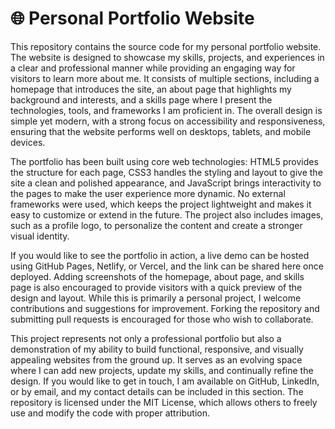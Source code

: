 # 🌐 Personal Portfolio Website

This repository contains the source code for my personal portfolio website. The website is designed to showcase my skills, projects, and experiences in a clear and professional manner while providing an engaging way for visitors to learn more about me. It consists of multiple sections, including a homepage that introduces the site, an about page that highlights my background and interests, and a skills page where I present the technologies, tools, and frameworks I am proficient in. The overall design is simple yet modern, with a strong focus on accessibility and responsiveness, ensuring that the website performs well on desktops, tablets, and mobile devices.

The portfolio has been built using core web technologies: HTML5 provides the structure for each page, CSS3 handles the styling and layout to give the site a clean and polished appearance, and JavaScript brings interactivity to the pages to make the user experience more dynamic. No external frameworks were used, which keeps the project lightweight and makes it easy to customize or extend in the future. The project also includes images, such as a profile logo, to personalize the content and create a stronger visual identity.

If you would like to see the portfolio in action, a live demo can be hosted using GitHub Pages, Netlify, or Vercel, and the link can be shared here once deployed. Adding screenshots of the homepage, about page, and skills page is also encouraged to provide visitors with a quick preview of the design and layout. While this is primarily a personal project, I welcome contributions and suggestions for improvement. Forking the repository and submitting pull requests is encouraged for those who wish to collaborate.

This project represents not only a professional portfolio but also a demonstration of my ability to build functional, responsive, and visually appealing websites from the ground up. It serves as an evolving space where I can add new projects, update my skills, and continually refine the design. If you would like to get in touch, I am available on GitHub, LinkedIn, or by email, and my contact details can be included in this section. The repository is licensed under the MIT License, which allows others to freely use and modify the code with proper attribution.
